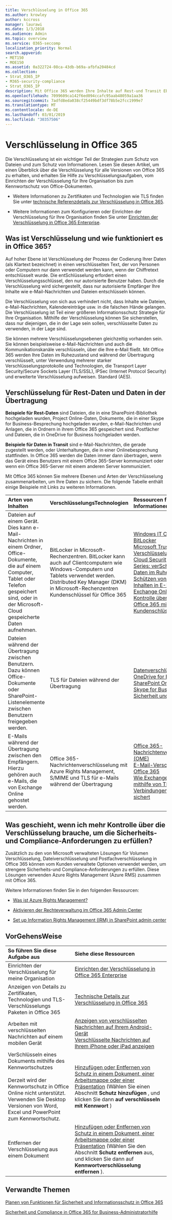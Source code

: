 ```yaml
---
title: Verschlüsselung in Office 365
ms.author: krowley
author: kccross
manager: laurawi
ms.date: 1/3/2018
ms.audience: Admin
ms.topic: overview
ms.service: O365-seccomp
localization_priority: Normal
search.appverid:
- MET150
- MOE150
ms.assetid: 0a322724-08ca-43db-b69a-afbfa20484cd
ms.collection:
- Strat_O365_IP
- M365-security-compliance
- Strat_O365_IP
description: Mit Office 365 werden Ihre Inhalte auf Rest-und Transit Ebene verschlüsselt, wobei die stärkste Verschlüsselung, Protokolle und Technologien zur Verfügung stehen. VerSchaffen Sie sich einen Überblick über die Verschlüsselung in Office 365.
ms.openlocfilehash: 7099609ca142f6ed094ccafc95aab48059a1aa36
ms.sourcegitcommit: 7adfd8eda038cf25449bdf3df78b5e2fcc1999e7
ms.translationtype: MT
ms.contentlocale: de-DE
ms.lasthandoff: 03/01/2019
ms.locfileid: "30357506"
---
```

# <a name="encryption-in-office-365"></a>Verschlüsselung in Office 365

Die Verschlüsselung ist ein wichtiger Teil der Strategien zum Schutz von Dateien und zum Schutz von Informationen. Lesen Sie diesen Artikel, um einen Überblick über die Verschlüsselung für alle Versionen von Office 365 zu erhalten, und erhalten Sie Hilfe zu Verschlüsselungsaufgaben, vom Einrichten der Verschlüsselung für Ihre Organisation bis zum Kennwortschutz von Office-Dokumenten.
  
- Weitere Informationen zu Zertifikaten und Technologien wie TLS finden Sie unter [technische Referenzdetails zur Verschlüsselung in Office 365](technical-reference-details-about-encryption.md).

- Weitere Informationen zum Konfigurieren oder Einrichten der Verschlüsselung für Ihre Organisation finden Sie unter [Einrichten der Verschlüsselung in Office 365 Enterprise](set-up-encryption.md).

## <a name="what-is-encryption-and-how-does-it-work-in-office-365"></a>Was ist Verschlüsselung und wie funktioniert es in Office 365?

Auf hoher Ebene ist Verschlüsselung der Prozess der Codierung Ihrer Daten (als Klartext bezeichnet) in einen verschlüsselten Text, der von Personen oder Computern nur dann verwendet werden kann, wenn der Chiffretext entschlüsselt wurde. Die entSchlüsselung erfordert einen Verschlüsselungsschlüssel, den nur autorisierte Benutzer haben. Durch die Verschlüsselung wird sichergestellt, dass nur autorisierte Empfänger Ihre Inhalte wie e-Mail-Nachrichten und Dateien entschlüsseln können.
  
Die Verschlüsselung von sich aus verhindert nicht, dass Inhalte wie Dateien, e-Mail-Nachrichten, Kalendereinträge usw. in die falschen Hände gelangen. Die Verschlüsselung ist Teil einer größeren Informationsschutz Strategie für Ihre Organisation. Mithilfe der Verschlüsselung können Sie sicherstellen, dass nur diejenigen, die in der Lage sein sollen, verschlüsselte Daten zu verwenden, in der Lage sind.
  
Sie können mehrere Verschlüsselungsebenen gleichzeitig vorhanden sein. Sie können beispielsweise e-Mail-Nachrichten und auch die Kommunikationskanäle verschlüsseln, über die Ihre e-Mail fließt. Mit Office 365 werden Ihre Daten im Ruhezustand und während der Übertragung verschlüsselt, unter Verwendung mehrerer starker Verschlüsselungsprotokolle und Technologien, die Transport Layer Security/Secure Sockets Layer (TLS/SSL), IPSec (Internet Protocol Security) und erweiterte Verschlüsselung aufweisen. Standard (AES).
  
## <a name="encryption-for-data-at-rest-and-data-in-transit"></a>Verschlüsselung für Rest-Daten und Daten in der Übertragung

 **Beispiele für Rest-Daten** sind Dateien, die in eine SharePoint-Bibliothek hochgeladen wurden, Project Online-Daten, Dokumente, die in einer Skype for Business-Besprechung hochgeladen wurden, e-Mail-Nachrichten und Anlagen, die in Ordnern in ihrem Office 365 gespeichert sind. Postfächer und Dateien, die in OneDrive for Business hochgeladen werden. 
  
 **Beispiele für Daten in Transit** sind e-Mail-Nachrichten, die gerade zugestellt werden, oder Unterhaltungen, die in einer Onlinebesprechung stattfinden. In Office 365 werden die Daten immer dann übertragen, wenn das Gerät eines Benutzers mit einem Office 365-Server kommuniziert oder wenn ein Office 365-Server mit einem anderen Server kommuniziert. 
  
Mit Office 365 können Sie mehrere Ebenen und Arten der Verschlüsselung zusammenarbeiten, um Ihre Daten zu sichern. Die folgende Tabelle enthält einige Beispiele mit Links zu weiteren Informationen.
  
|**Arten von Inhalten**|**VerschlüsselungsTechnologien**|**Ressourcen für weitere Informationen**|
|:-----|:-----|:-----|
|Dateien auf einem Gerät. Dies kann e-Mail-Nachrichten in einem Ordner, Office-Dokumente, die auf einem Computer, Tablet oder Telefon gespeichert sind, oder in der Microsoft-Cloud gespeicherte Daten aufnehmen.  <br/> |BitLocker in Microsoft-Rechenzentren. BitLocker kann auch auf Clientcomputern wie Windows-Computern und Tablets verwendet werden.  <br/> Distributed Key Manager (DKM) in Microsoft-Rechenzentren  <br/> Kundenschlüssel für Office 365  <br/> |[Windows IT Center: BitLocker](https://docs.microsoft.com/windows/device-security/bitlocker/bitlocker-overview) <br/> [Microsoft Trust Center: Verschlüsselung](https://www.microsoft.com/en-us/TrustCenter/Security/Encryption) <br/> [Cloud Security Controls Series: verSchlüsseln von Daten im Ruhezustand](https://blogs.microsoft.com/microsoftsecure/2015/09/10/cloud-security-controls-series-encrypting-data-at-rest) <br/> [Schützen von vertraulichen Inhalten in E-Mails mit Exchange Online](exchange-online-secures-email-secrets.md) <br/> [Kontrolle über Daten in Office 365 mithilfe von Kundenschlüsseln](controlling-your-data-using-customer-key.md) <br/> |
|Dateien während der Übertragung zwischen Benutzern. Dazu können Office-Dokumente oder SharePoint-Listenelemente zwischen Benutzern freigegeben werden.  <br/> |TLS für Dateien während der Übertragung  <br/> |[Datenverschlüsselung in OneDrive for Business und SharePoint Online](data-encryption-in-odb-and-spo.md) <br/> [Skype for Business Online: Sicherheit und Archivierung](https://technet.microsoft.com/library/skype-for-business-online-security-and-archiving.aspx) <br/> |
|E-Mails während der Übertragung zwischen den Empfängern. Hierzu gehören auch e-Mails, die von Exchange Online gehostet werden.  <br/> |Office 365-Nachrichtenverschlüsselung mit Azure Rights Management, S/MIME und TLS für e-Mails während der Übertragung  <br/> |[Office 365-Nachrichtenverschlüsselung (OME)](ome.md) <br/> [E-Mail-Verschlüsselung in Office 365](email-encryption.md) <br/> [Wie Exchange Online mithilfe von TLS E-Mail-Verbindungen in Office 365 sichert](exchange-online-uses-tls-to-secure-email-connections.md) <br/> |

## <a name="what-if-i-need-more-control-over-encryption-to-meet-security-and-compliance-requirements"></a>Was geschieht, wenn ich mehr Kontrolle über die Verschlüsselung brauche, um die Sicherheits-und Compliance-Anforderungen zu erfüllen?

Zusätzlich zu den von Microsoft verwalteten Lösungen für Volumen Verschlüsselung, Dateiverschlüsselung und Postfachverschlüsselung in Office 365 können vom Kunden verwaltete Optionen verwendet werden, um strengere Sicherheits-und Compliance-Anforderungen zu erfüllen. Diese Lösungen verwenden Azure Rights Management (Azure RMS) zusammen mit Office 365.
  
Weitere Informationen finden Sie in den folgenden Ressourcen:
  
- [Was ist Azure Rights Management?](https://docs.microsoft.com/information-protection/understand-explore/what-is-azure-rms)

- [Aktivieren der Rechteverwaltung im Office 365 Admin Center](https://support.office.com/article/5b6d3ac7-b1ac-428e-b03e-50e882f85a6e)

- [Set up Information Rights Management (IRM) in SharePoint admin center](set-up-irm-in-sp-admin-center.md)

## <a name="how-do-i"></a>VorGehensWeise

|**So führen Sie diese Aufgabe aus**|**Siehe diese Ressourcen**|
|:-----|:-----|
|Einrichten der Verschlüsselung für meine Organisation  <br/> |[Einrichten der Verschlüsselung in Office 365 Enterprise](set-up-encryption.md) <br/> |
|Anzeigen von Details zu Zertifikaten, Technologien und TLS-Verschlüsselungs Paketen in Office 365  <br/> |[Technische Details zur Verschlüsselung in Office 365](technical-reference-details-about-encryption.md) <br/> |
|Arbeiten mit verschlüsselten Nachrichten auf einem mobilen Gerät  <br/> |[Anzeigen von verschlüsselten Nachrichten auf Ihrem Android-Gerät](https://support.office.com/article/83d60f17-2305-407a-a762-7d518401fdeb) <br/> [Verschlüsselte Nachrichten auf Ihrem iPhone oder iPad anzeigen](https://support.office.com/article/4d631321-0d26-4bcc-a483-d294dd0b1caf) <br/> |
|VerSchlüsseln eines Dokuments mithilfe des Kennwortschutzes  <br/><br/>  Derzeit wird der Kennwortschutz in Office Online nicht unterstützt. Verwenden Sie Desktop Versionen von Word, Excel und PowerPoint zum Kennwortschutz.           |[Hinzufügen oder Entfernen von Schutz in einem Dokument, einer Arbeitsmappe oder einer Präsentation](https://support.office.com/article/05084cc3-300d-4c1a-8416-38d3e37d6826) (Wählen Sie einen Abschnitt **Schutz hinzufügen** , und klicken Sie dann **auf verschlüsseln mit Kennwort** )  <br/> |
|Entfernen der Verschlüsselung aus einem Dokument  <br/> |[Hinzufügen oder Entfernen von Schutz in einem Dokument, einer Arbeitsmappe oder einer Präsentation](https://support.office.com/article/05084cc3-300d-4c1a-8416-38d3e37d6826) (Wählen Sie den Abschnitt **Schutz entfernen** aus, und klicken Sie dann auf **Kennwortverschlüsselung entfernen** ).  <br/> |

## <a name="related-topics"></a>Verwandte Themen

[Planen von Funktionen für Sicherheit und Informationsschutz in Office 365](https://support.office.com/article/3d4ac4a1-3920-4ff9-918f-011f3ce60408)
  
[Sicherheit und Compliance in Office 365 for Business-Administratorhilfe](https://support.office.com/article/7fe448f7-49bd-4d3e-919d-0a6d1cf675bb)
  


